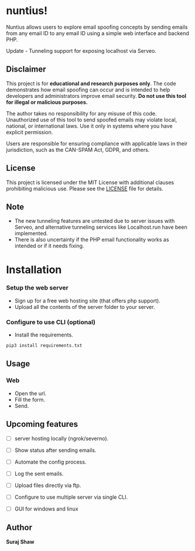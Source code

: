 # nuntius!

Nuntius allows users to explore email spoofing concepts by sending emails from any email ID to any email ID using a simple web interface and backend PHP.

Update - 
Tunneling support for exposing localhost via Serveo.

<!-- <a href="https://github.com/shawsuraj/nuntius/releases">
    <img title="GitHub version" src="https://img.shields.io/badge/Version-v2.0.2-brightgreen" >
</a> -->


## Disclaimer
This project is for **educational and research purposes only**. The code demonstrates how email spoofing can occur and is intended to help developers and administrators improve email security. **Do not use this tool for illegal or malicious purposes.** 

The author takes no responsibility for any misuse of this code. Unauthorized use of this tool to send spoofed emails may violate local, national, or international laws. Use it only in systems where you have explicit permission.

Users are responsible for ensuring compliance with applicable laws in their jurisdiction, such as the CAN-SPAM Act, GDPR, and others.

## License
This project is licensed under the MIT License with additional clauses prohibiting malicious use. Please see the [LICENSE](LICENSE.md) file for details.

## Note

- The new tunneling features are untested due to server issues with Serveo, and alternative tunneling services like Localhost.run have been implemented.
- There is also uncertainty if the PHP email functionality works as intended or if it needs fixing.

# Installation

### Setup the web server
- Sign up for a free web hosting site (that offers php support).
- Upload all the contents of the server folder to your server.

### Configure to use CLI (optional)
- Install the requirements.
```bash
pip3 install requirements.txt
```

## Usage
### Web
- Open the url.
- Fill the form.
- Send.


## Upcoming features
- [ ] server hosting locally (ngrok/severno).
- [ ] Show status after sending emails.
- [ ] Automate the config process.
- [ ] Log the sent emails.
- [ ] Upload files directly via ftp.
- [ ] Configure to use multiple server via single CLI.
- [ ] GUI for windows and linux


## Author

**Suraj Shaw**

